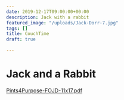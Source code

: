 ```yaml
---
date: 2019-12-17T09:00:00+00:00
description: Jack with a rabbit
featured_image: "/uploads/Jack-Dorr-7.jpg"
tags: []
title: CouchTime
draft: true

---
```

# Jack and a Rabbit

[Pints4Purpose-FOJD-11x17.pdf](/uploads/Pints4Purpose-FOJD-11x17.pdf "Pints4Purpose-FOJD-11x17.pdf")